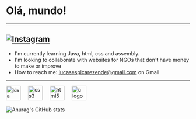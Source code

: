 # Olá, mundo!
---
[![Instagram](https://img.shields.io/badge/Instagram-E4405F?style=for-the-badge&logo=instagram&logoColor=white)](https://www.instagram.com/lucas_espica/)
---
- I'm currently learning Java, html, css and assembly. 
- I'm looking to collaborate with websites for NGOs that don't have money to make or improve 
- How to reach me: lucasespicarezende@gmail.com on Gmail
---
<div align="left">
  <img src="https://cdn.jsdelivr.net/gh/devicons/devicon/icons/java/java-original.svg" height="40" alt="java logo"  />
  <img width="12" />
  <img src="https://cdn.jsdelivr.net/gh/devicons/devicon/icons/css3/css3-original.svg" height="40" alt="css3 logo"  />
  <img width="12" />
  <img src="https://cdn.jsdelivr.net/gh/devicons/devicon/icons/html5/html5-original.svg" height="40" alt="html5 logo"  />
  <img width="12" />
  <img src="https://cdn.jsdelivr.net/gh/devicons/devicon/icons/c/c-original.svg" height="40" alt="c logo"  />
</div>

![Anurag's GitHub stats](https://github-readme-stats.vercel.app/api?username=lucasespica&show_icons=true&theme=transparent)
